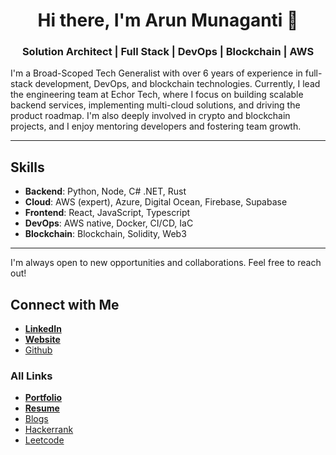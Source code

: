 <div align="center">

# Hi there, I'm Arun Munaganti 👋

### Solution Architect | Full Stack | DevOps | Blockchain | AWS

</div>

I'm a Broad-Scoped Tech Generalist with over 6 years of experience in full-stack development, DevOps, and blockchain technologies. Currently, I lead the engineering team at Echor Tech, where I focus on building scalable backend services, implementing multi-cloud solutions, and driving the product roadmap. I'm also deeply involved in crypto and blockchain projects, and I enjoy mentoring developers and fostering team growth.

---

## Skills

- **Backend**: Python, Node, C# .NET, Rust
- **Cloud**: AWS (expert), Azure, Digital Ocean, Firebase, Supabase
- **Frontend**: React, JavaScript, Typescript
- **DevOps**: AWS native, Docker, CI/CD, IaC
- **Blockchain**: Blockchain, Solidity, Web3

---

I'm always open to new opportunities and collaborations. Feel free to reach out!

## Connect with Me
- **[LinkedIn](https://www.linkedin.com/in/arunmunaganti)**
- **[Website](https://arunsai63.github.io/)**
- [Github](https://github.com/arunsai63)

### All Links
- **[Portfolio](https://arunsai63.github.io/portfolio)**
- **[Resume](https://arunsai63.github.io/resume.pdf)**
- [Blogs](https://arunsai63.github.io/blogs)
- [Hackerrank](https://www.hackerrank.com/profile/arunsai63)
- [Leetcode](https://leetcode.com/u/arunsai63/)


